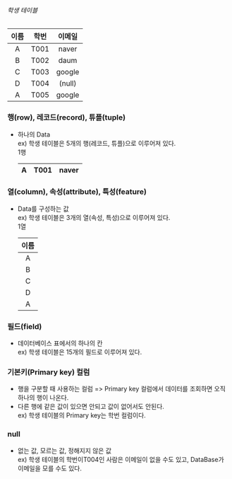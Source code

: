 

###### 학생 테이블

| 이름 | 학번 | 이메일 |
|:---:|:---:|:-----:|
| A | T001 | naver |
| B | T002 | daum |
| C | T003 | google |
| D | T004 | (null) |
| A | T005 | google |

### 행(row), 레코드(record), 튜플(tuple)
- 하나의 Data  
ex) 학생 테이블은 5개의 행(레코드, 튜플)으로 이루어져 있다.  
    1행
    
    | A | T001 | naver |
    |:--:|:---:|:-----:|

### 열(column), 속성(attribute), 특성(feature)
- Data를 구성하는 값  
ex) 학생 테이블은 3개의 열(속성, 특성)으로 이루어져 있다.  
    1열
    
    | 이름 |
    |:----:|
    |  A  |
    |  B  |
    |  C  |
    |  D  |
    |  A  |  

### 필드(field)
- 데이터베이스 표에서의 하나의 칸  
ex) 학생 테이블은 15개의 필드로 이루어져 있다.

### 기본키(Primary key) 컬럼
- 행을 구분할 때 사용하는 컬럼
  => Primary key 컬럼에서 데이터를 조회하면 오직 하나의 행이 나온다.
- 다른 행에 같은 값이 있으면 안되고 값이 없어서도 안된다.  
ex) 학생 테이블의 Primary key는 학번 컬럼이다.

### null
- 없는 값, 모르는 값, 정해지지 않은 값  
ex) 학생 테이블의 학번이T004인 사람은 이메일이 없을 수도 있고, DataBase가 이메일을 모를 수도 있다.
